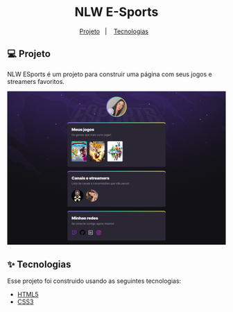 #

<h1 align="center">NLW E-Sports</h1>

<p align="center">
  <a href="#-projeto">Projeto</a>&nbsp;&nbsp;&nbsp;|&nbsp;&nbsp;&nbsp;
  <a href="#-tecnologias">Tecnologias</a>&nbsp;&nbsp;&nbsp;
</p>

## 💻 Projeto

NLW ESports é um projeto para construir uma página com seus jogos e streamers favoritos.

<img src="./assets/pf.png" alt="Imagem do projeto final" />

## ✨ Tecnologias

Esse projeto foi construido usando as seguintes tecnologias:

- [HTML5](https://www.w3schools.com/html/)
- [CSS3](https://www.w3schools.com/css/)